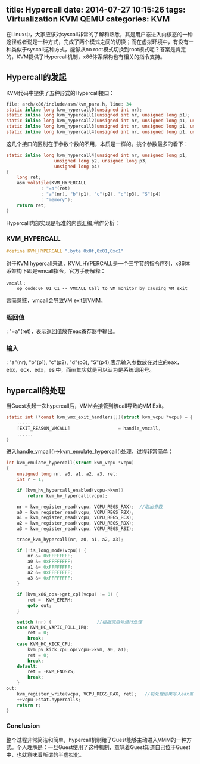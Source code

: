 title: Hypercall
date: 2014-07-27 10:15:26
tags: Virtualization KVM QEMU
categories: KVM
---
在Linux中，大家应该对syscall非常的了解和熟悉，其是用户态进入内核态的一种途径或者说是一种方式，完成了两个模式之间的切换；而在虚拟环境中，有没有一种类似于syscall这种方式，能够从no root模式切换到root模式呢？答案是肯定的，KVM提供了Hypercall机制，x86体系架构也有相关的指令支持。

<!--more-->

## Hypercall的发起
KVM代码中提供了五种形式的Hypercall接口：

```c
file: arch/x86/include/asm/kvm_para.h, line: 34
static inline long kvm_hypercall0(unsigned int nr);
static inline long kvm_hypercall1(unsigned int nr, unsigned long p1);
static inline long kvm_hypercall2(unsigned int nr, unsigned long p1, unsigned long p2);
static inline long kvm_hypercall3(unsigned int nr, unsigned long p1, unsigned long p2, unsigned long p3)
static inline long kvm_hypercall4(unsigned int nr, unsigned long p1, unsigned long p2, unsigned long p3, unsigned long p4)
```

这几个接口的区别在于参数个数的不用，本质是一样的。挑个参数最多的看下：

```c
static inline long kvm_hypercall4(unsigned int nr, unsigned long p1,
				  unsigned long p2, unsigned long p3,
				  unsigned long p4)
{
	long ret;
	asm volatile(KVM_HYPERCALL
		     : "=a"(ret)
		     : "a"(nr), "b"(p1), "c"(p2), "d"(p3), "S"(p4)
		     : "memory");
	return ret;
}
```

Hypercall内部实现是标准的内嵌汇编,稍作分析：

### KVM_HYPERCALL

```c
#define KVM_HYPERCALL ".byte 0x0f,0x01,0xc1"
```

对于KVM hypercall来说，KVM_HYPERCALL是一个三字节的指令序列，x86体系架构下即是vmcall指令，官方手册解释：

	vmcall：
		op code:0F 01 C1 -- VMCALL Call to VM monitor by causing VM exit

言简意赅，vmcall会导致VM exit到VMM。

### 返回值

: "=a"(ret)，表示返回值放在eax寄存器中输出。

### 输入

: "a"(nr), "b"(p1), "c"(p2), "d"(p3), "S"(p4),表示输入参数放在对应的eax，ebx，ecx，edx，esi中，而nr其实就是可以认为是系统调用号。

## hypercall的处理

当Guest发起一次hypercall后，VMM会接管到该call导致的VM Exit。

```c
static int (*const kvm_vmx_exit_handlers[])(struct kvm_vcpu *vcpu) = {
	......
	[EXIT_REASON_VMCALL]                  = handle_vmcall,
	......
}
```

进入handle_vmcall()->kvm_emulate_hypercall()处理，过程非常简单：

```c
int kvm_emulate_hypercall(struct kvm_vcpu *vcpu)
{
	unsigned long nr, a0, a1, a2, a3, ret;
	int r = 1;

	if (kvm_hv_hypercall_enabled(vcpu->kvm))
		return kvm_hv_hypercall(vcpu);

	nr = kvm_register_read(vcpu, VCPU_REGS_RAX);  //取出参数
	a0 = kvm_register_read(vcpu, VCPU_REGS_RBX);
	a1 = kvm_register_read(vcpu, VCPU_REGS_RCX);
	a2 = kvm_register_read(vcpu, VCPU_REGS_RDX);
	a3 = kvm_register_read(vcpu, VCPU_REGS_RSI);

	trace_kvm_hypercall(nr, a0, a1, a2, a3);

	if (!is_long_mode(vcpu)) {
		nr &= 0xFFFFFFFF;
		a0 &= 0xFFFFFFFF;
		a1 &= 0xFFFFFFFF;
		a2 &= 0xFFFFFFFF;
		a3 &= 0xFFFFFFFF;
	}

	if (kvm_x86_ops->get_cpl(vcpu) != 0) {
		ret = -KVM_EPERM;
		goto out;
	}

	switch (nr) {                 //根据调用号进行处理
	case KVM_HC_VAPIC_POLL_IRQ:
		ret = 0;
		break;
	case KVM_HC_KICK_CPU:
		kvm_pv_kick_cpu_op(vcpu->kvm, a0, a1);
		ret = 0;
		break;
	default:
		ret = -KVM_ENOSYS;
		break;
	}
out:
	kvm_register_write(vcpu, VCPU_REGS_RAX, ret);   //将处理结果写入eax寄存器返回
	++vcpu->stat.hypercalls;
	return r;
}
```

### Conclusion
整个过程非常简洁和简单，hypercall机制给了Guest能够主动进入VMM的一种方式。个人理解是：一旦Guest使用了这种机制，意味着Guest知道自己位于Guest中，也就意味着所谓的半虚拟化。
